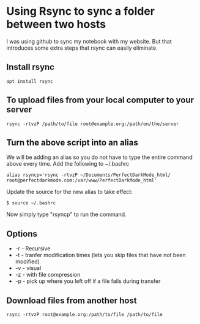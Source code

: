 # Using Rsync to sync a folder between two hosts 

I was using github to sync my notebook with my website. But that introduces some extra steps that rsync can easily eliminate.

## Install rsync 

```
apt install rsync
```

## To upload files from your local computer to your server 

```
rsync -rtvzP /path/to/file root@example.org:/path/on/the/server
```

## Turn the above script into an alias

We will be adding an alias so you do not have to type the entire command above every time. Add the following to ~/.bashrc
```
alias rsyncp='rsync -rtvzP ~/Documents/PerfectDarkMode_html/ root@perfectdarkmode.com:/var/www/PerfectDarkMode_html'
```
Update the source for the new alias to take effect:
```
$ source ~/.bashrc
```
Now simply type "rsyncp" to run the command. 

## Options 

* -r - Recursive
* -t - tranfer modification times (lets you skip files that have not been modified)
* -v - visual
* -z - with file compression
* -p - pick up where you left off if a file fails during transfer

## Download files from another host 

```
rsync -rtvzP root@example.org:/path/to/file /path/to/file
```



